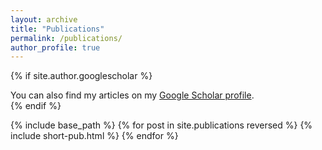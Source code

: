 ```yaml
---
layout: archive
title: "Publications"
permalink: /publications/
author_profile: true
---
```


{% if site.author.googlescholar %}
  <div class="wordwrap">You can also find my articles on my <a href="{{site.author.googlescholar}}">Google Scholar profile</a>.</div>
{% endif %}

{% include base_path %}
{% for post in site.publications reversed %}
  {% include short-pub.html %}
{% endfor %}
